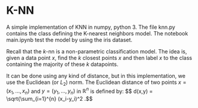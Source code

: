 # K-NN
A simple implementation of KNN in numpy, python 3. 
The file knn.py contains the class defining the K-nearest neighbors model. 
The notebook main.ipynb test the model by using the iris dataset. 

Recall that the $k$-nn is a non-parametric classification model. The idea is, given a data point $x$, find the $k$ closest points $x$ and then label $x$ to the class containing the majority of these $k$ datapoints. 

It can be done using any kind of distance, but in this implementation, we use the Euclidean (or $L_2$) norm. The Euclidean distance of two points $x = (x_1,...,x_n)$ and $y = (y_1, ..., y_n)$ in $\mathbb{R}^n$ is defined by:
$$ d(x,y) = \sqrt{\sum_{i=1}^{n} (x_i-y_i)^2 .$$

